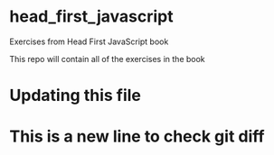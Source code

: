 # head_first_javascript
Exercises from Head First JavaScript book

This repo will contain all of the exercises in the book

# Updating this file

# This is a new line to check git diff
